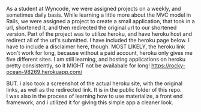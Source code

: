 As a student at Wyncode, we were assigned projects on a weekly, and sometimes daily basis.  While learning a little more about the MVC model in Rails, we were assigned a project to create a small application, that took in a url, shortened it, and then redirected the original url to our shortened version.  Part of the project was to utilize heroku, and have heroku host and redirect all of the url's submitted.  I have included the heroku page below.  I have to include a disclaimer here, though.  MOST LIKELY, the heroku link won't work for long, because without a paid account, heroku only gives me five different sites.  I am still learning, and hosting applications on heroku pretty consistently, so it MIGHT not be availabale for long!
https://rocky-ocean-98269.herokuapp.com/

BUT. i also took a screenshot of the actual heroku site, with the original links, as well as the redirected link. It is in the public folder of this repo.  
I was also in the process of learning how to use materialize, a front end framework, and i utilized it for giving this simple app a cleaner look.

